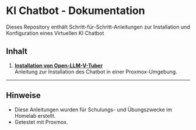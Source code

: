 # KI Chatbot - Dokumentation

Dieses Repository enthält Schritt-für-Schritt-Anleitungen zur Installation und Konfiguration eines Virtuellen KI Chatbot
## Inhalt

1. **[Installation von Open-LLM-V-Tuber](open-llm-v-tuber.pdf)**  
   Anleitung zur Installation des Chatbot in einer Proxmox-Umgebung.



---

## Hinweise

- Diese Anleitungen wurden für Schulungs- und Übungszwecke im Homelab erstellt.
- Getestet mit Proxmox.